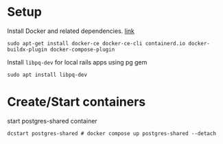 # Setup
Install Docker and related dependencies. [link](https://docs.docker.com/engine/install/ubuntu/#install-using-the-repository)
```
sudo apt-get install docker-ce docker-ce-cli containerd.io docker-buildx-plugin docker-compose-plugin
```

Install `libpq-dev` for local rails apps using pg gem
```
sudo apt install libpq-dev
```

# Create/Start containers

start postgres-shared container
```
dcstart postgres-shared # docker compose up postgres-shared --detach
```
